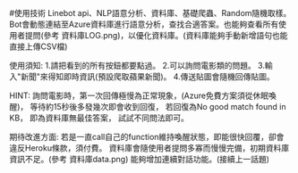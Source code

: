 #使用技術
Linebot api、NLP語意分析、資料庫、基礎爬蟲、Random隨機取樣。
Bot會動態連結至Azure資料庫進行語意分析，查找合適答案。也能夠查看所有使用者提問(參考 資料庫LOG.png)，以優化資料庫。(資料庫能夠手動新增語句也能直接上傳CSV檔)

使用須知:
1.請把看到的所有按鈕都要點過。
2.可以詢問電影類的問題。
3.輸入"新聞"來得知即時資訊(預設爬取蘋果新聞)。
4.傳送貼圖會隨機回傳貼圖。

HINT: 詢問電影時，第一次回傳極慢為正常現象，(Azure免費方案須從休眠喚醒)，
      等待約15秒後多發幾次即會收到回復，
      若回復為No good match found in KB，
      即為資料庫無最佳答案，
      試試不同問法即可。

期待改進方面:
若是一直call自己的function維持喚醒狀態，即能很快回覆，卻會違反Heroku條款，須付費。
資料庫會隨使用者提問多寡而慢慢完備，初期資料庫資訊不足。(參考 資料庫data.png)
能夠增加連續對話功能。(接續上一話題)

